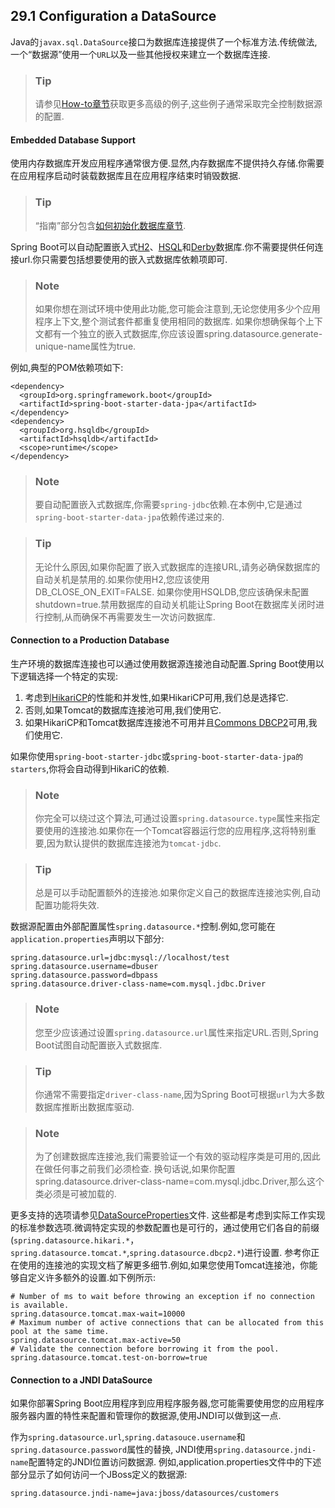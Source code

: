 ## 29.1 Configuration a DataSource
Java的`javax.sql.DataSource`接口为数据库连接提供了一个标准方法.传统做法,一个“数据源”使用一个`URL`以及一些其他授权来建立一个数据库连接.

>### Tip
>请参见[How-to章节](../../IX.How-to%20guides/79.Data%20Access/79.1.Configure%20a%20Custom%20DataSource.md)获取更多高级的例子,这些例子通常采取完全控制数据源的配置.

#### Embedded Database Support
使用内存数据库开发应用程序通常很方便.显然,内存数据库不提供持久存储.你需要在应用程序启动时装载数据库且在应用程序结束时销毁数据.

>### Tip
>“指南”部分包含[如何初始化数据库章节](../../IX.How-to%20guides/80.Database%20Initialization/README.md).

Spring Boot可以自动配置嵌入式[H2](http://www.h2database.com/)、[HSQL](http://hsqldb.org/)和[Derby](http://db.apache.org/derby/)数据库.你不需要提供任何连接url.你只需要包括想要使用的嵌入式数据库依赖项即可.

>### Note
>如果你想在测试环境中使用此功能,您可能会注意到,无论您使用多少个应用程序上下文,整个测试套件都重复使用相同的数据库.
>如果你想确保每个上下文都有一个独立的嵌入式数据库,你应该设置spring.datasource.generate-unique-name属性为true.

例如,典型的POM依赖项如下:
```
<dependency>
  <groupId>org.springframework.boot</groupId>
  <artifactId>spring-boot-starter-data-jpa</artifactId>
</dependency>
<dependency>
  <groupId>org.hsqldb</groupId>
  <artifactId>hsqldb</artifactId>
  <scope>runtime</scope>
</dependency>
```
>### Note
>要自动配置嵌入式数据库,你需要`spring-jdbc`依赖.在本例中,它是通过`spring-boot-starter-data-jpa`依赖传递过来的.

>### Tip
>无论什么原因,如果你配置了嵌入式数据库的连接URL,请务必确保数据库的自动关机是禁用的.如果你使用H2,您应该使用DB_CLOSE_ON_EXIT=FALSE.
>如果你使用HSQLDB,您应该确保未配置shutdown=true.禁用数据库的自动关机能让Spring Boot在数据库关闭时进行控制,从而确保不再需要发生一次访问数据库.

#### Connection to a Production Database
生产环境的数据库连接也可以通过使用数据源连接池自动配置.Spring Boot使用以下逻辑选择一个特定的实现:
1. 考虑到[HikariCP](https://github.com/brettwooldridge/HikariCP)的性能和并发性,如果HikariCP可用,我们总是选择它.
2. 否则,如果Tomcat的数据库连接池可用,我们使用它.
3. 如果HikariCP和Tomcat数据库连接池不可用并且[Commons DBCP2](https://commons.apache.org/proper/commons-dbcp/)可用,我们使用它.

如果你使用`spring-boot-starter-jdbc`或`spring-boot-starter-data-jpa的starters`,你将会自动得到HikariC的依赖.

>### Note
>你完全可以绕过这个算法,可通过设置`spring.datasource.type`属性来指定要使用的连接池.如果你在一个Tomcat容器运行您的应用程序,这将特别重要,因为默认提供的数据库连接池为`tomcat-jdbc`.

>### Tip
>总是可以手动配置额外的连接池.如果你定义自己的数据库连接池实例,自动配置功能将失效.

数据源配置由外部配置属性`spring.datasource.*`控制.例如,您可能在`application.properties`声明以下部分:
```
spring.datasource.url=jdbc:mysql://localhost/test
spring.datasource.username=dbuser
spring.datasource.password=dbpass
spring.datasource.driver-class-name=com.mysql.jdbc.Driver
```
>### Note
>您至少应该通过设置`spring.datasource.url`属性来指定URL.否则,Spring Boot试图自动配置嵌入式数据库.

>### Tip
>你通常不需要指定`driver-class-name`,因为Spring Boot可根据`url`为大多数数据库推断出数据库驱动.

>### Note
>为了创建数据库连接池,我们需要验证一个有效的驱动程序类是可用的,因此在做任何事之前我们必须检查.
>换句话说,如果你配置spring.datasource.driver-class-name=com.mysql.jdbc.Driver,那么这个类必须是可被加载的.

更多支持的选项请参见[DataSourceProperties](https://github.com/spring-projects/spring-boot/tree/v2.0.2.RELEASE/spring-boot-project/spring-boot-autoconfigure/src/main/java/org/springframework/boot/autoconfigure/jdbc/DataSourceProperties.java)文件.
这些都是考虑到实际工作实现的标准参数选项.微调特定实现的参数配置也是可行的，通过使用它们各自的前缀(`spring.datasource.hikari.*`，`spring.datasource.tomcat.*`,`spring.datasource.dbcp2.*`)进行设置.
参考你正在使用的连接池的实现文档了解更多细节.例如,如果您使用Tomcat连接池，你能够自定义许多额外的设置.如下例所示:
```
# Number of ms to wait before throwing an exception if no connection is available.
spring.datasource.tomcat.max-wait=10000
# Maximum number of active connections that can be allocated from this pool at the same time.
spring.datasource.tomcat.max-active=50
# Validate the connection before borrowing it from the pool.
spring.datasource.tomcat.test-on-borrow=true
```
#### Connection to a JNDI DataSource
如果你部署Spring Boot应用程序到应用程序服务器,您可能需要使用您的应用程序服务器内置的特性来配置和管理你的数据源,使用JNDI可以做到这一点.

作为`spring.datasource.url`,`spring.datasouce.username`和`spring.datasource.password`属性的替换, JNDI使用`spring.datasource.jndi-name`配置特定的JNDI位置访问数据源.
例如,application.properties文件中的下述部分显示了如何访问一个JBoss定义的数据源:
```
spring.datasource.jndi-name=java:jboss/datasources/customers
```


